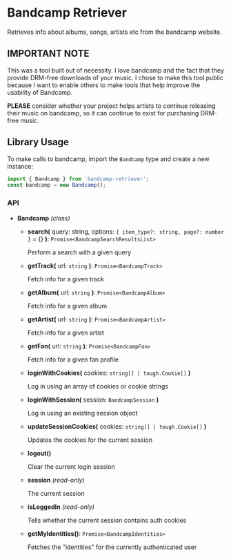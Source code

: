 Bandcamp Retriever
==================

Retrieves info about albums, songs, artists etc from the bandcamp website.

## IMPORTANT NOTE
This was a tool built out of necessity. I love bandcamp and the fact that they provide DRM-free downloads of your music. I chose to make this tool public because I want to enable others to make tools that help improve the usability of Bandcamp.

**PLEASE** consider whether your project helps artists to continue releasing their music on bandcamp, so it can continue to exist for purchasing DRM-free music.

## Library Usage

To make calls to bandcamp, import the `Bandcamp` type and create a new instance:
```js
import { Bandcamp } from 'bandcamp-retriever';
const bandcamp = new Bandcamp();
```
### API

- **Bandcamp** *(class)*

  - **search(** query: string, options: `{ item_type?: string, page?: number }` = {} **)**: `Promise<BandcampSearchResultsList>`

    Perform a search with a given query

  - **getTrack(** url: `string` **)**: `Promise<BandcampTrack>`

    Fetch info for a given track

  - **getAlbum(** url: `string` **)**: `Promise<BandcampAlbum>`

    Fetch info for a given album

  - **getArtist(** url: `string` **)**: `Promise<BandcampArtist>`

    Fetch info for a given artist

  - **getFan(** url: `string` **)**: `Promise<BandcampFan>`

    Fetch info for a given fan profile

  - **loginWithCookies(** cookies: `string[] | tough.Cookie[]` **)**

    Log in using an array of cookies or cookie strings

  - **loginWithSession(** session: `BandcampSession` **)**

    Log in using an existing session object

  - **updateSessionCookies(** cookies: `string[] | tough.Cookie[]` **)**

    Updates the cookies for the current session

  - **logout()**

    Clear the current login session

  - **session** *(read-only)*

    The current session
  
  - **isLoggedIn** *(read-only)*

    Tells whether the current session contains auth cookies
    
  - **getMyIdentities()**: `Promise<BandcampIdentities>`

    Fetches the "identities" for the currently authenticated user
